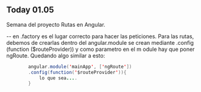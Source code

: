 ## Today 01.05

Semana del proyecto
Rutas en Angular.

-- en .factory es el lugar correcto para hacer las peticiones.
Para las rutas,
    debemos de crearlas dentro del angular.module
        se crean mediante .config (function ($routeProvider))
        y como parametro en el m odule hay que poner ngRoute.
        Quedando algo similar a esto:
```java
        angular.module('mainApp', ['ngRoute'])
        .config(function('$routeProvider')){
            lo que sea....
        }
```

